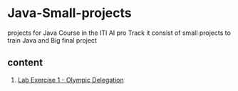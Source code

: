 # Java-Small-projects
projects for Java Course in the ITI AI pro Track it consist of small projects to train Java and Big final project
## content 
1. [Lab Exercise 1 - Olympic Delegation]()



